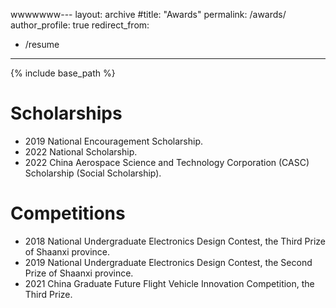 wwwwwww---
layout: archive
#title: "Awards"
permalink: /awards/
author_profile: true
redirect_from:
  - /resume
---

{% include base_path %}

Scholarships
======
* 2019 National Encouragement Scholarship.
* 2022 National Scholarship.
* 2022 China Aerospace Science and Technology Corporation (CASC) Scholarship (Social Scholarship).

Competitions
======
* 2018 National Undergraduate Electronics Design Contest, the Third Prize of Shaanxi province.
* 2019 National Undergraduate Electronics Design Contest, the Second Prize of Shaanxi province.
* 2021 China Graduate Future Flight Vehicle Innovation Competition, the Third Prize.
